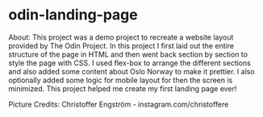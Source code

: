 # odin-landing-page
About: This project was a demo project to recreate a website layout provided by The Odin Project.
In this project I first laid out the entire structure of the page in HTML and then went back section by section to style the page with CSS.
I used flex-box to arrange the different sections and also added some content about Oslo Norway to make it prettier.
I also optionally added some logic for mobile layout for then the screen is minimized.
This project helped me create my first landing page ever!

Picture Credits: Christoffer Engström - instagram.com/christoffere